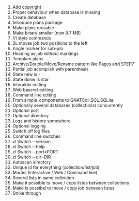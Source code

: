 1. Add copyright
1. Proper behaviour when database is missing
1. Create database
1. Introduce plans package
1. Make plans reusable
1. Make binary smaller (now 8.7 MB)
1. VI style commands
1. 2L moves job two positions to the left
1. Angle marker for sub-job
1. Heading as job without markings
1. Templare plans
1. Archive/Double/Move/Rename pattern like Pages and STEP7
1. Partial job acomplish with parenthesis
1. State new is -
1. State donw is star
1. Interaktiv editing
1. Web baseret editing
1. Command line editing
1. From simple_components to GNATColl.SQL.SQLite
1. Optionally several databases (collections) concurrently
1. Optional port
1. Optional directory
1. Logs and history somewhere
1. Optional logging
1. Switch off log files
1. Command line switches
1. cl Switch --version
1. cl Switch --help
1. cl Switch --port=PORT
1. cl Switch --dir=DIR
1. Autoscan directory
1. Unique id for everything (collection/list/job)
1. Modes (Interactive / Web / Command line)
1. Several lists in same collection
1. Make it possible to move / copy listes between collections
1. Make is possibel to move / copy job between listes
1. Strike through
